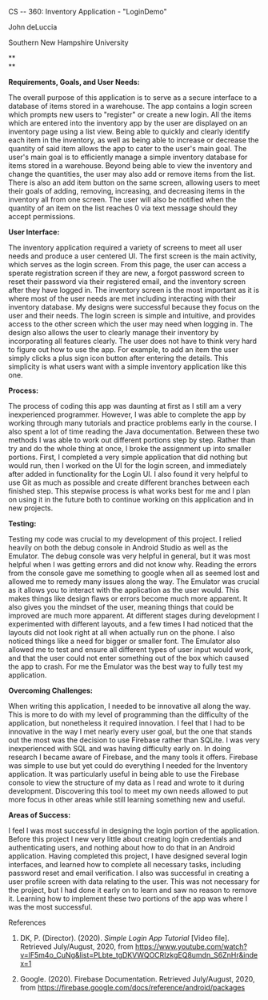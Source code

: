 CS -- 360: Inventory Application - "LoginDemo"

John deLuccia

Southern New Hampshire University

**\
**

**Requirements, Goals, and User Needs:**

The overall purpose of this application is to serve as a secure
interface to a database of items stored in a warehouse. The app contains
a login screen which prompts new users to "register" or create a new
login. All the items which are entered into the inventory app by the
user are displayed on an inventory page using a list view. Being able to
quickly and clearly identify each item in the inventory, as well as
being able to increase or decrease the quantity of said item allows the
app to cater to the user's main goal. The user's main goal is to
efficiently manage a simple inventory database for items stored in a
warehouse. Beyond being able to view the inventory and change the
quantities, the user may also add or remove items from the list. There
is also an add item button on the same screen, allowing users to meet
their goals of adding, removing, increasing, and decreasing items in the
inventory all from one screen. The user will also be notified when the
quantity of an item on the list reaches 0 via text message should they
accept permissions.

**User Interface:**

The inventory application required a variety of screens to meet all user
needs and produce a user centered UI. The first screen is the main
activity, which serves as the login screen. From this page, the user can
access a sperate registration screen if they are new, a forgot password
screen to reset their password via their registered email, and the
inventory screen after they have logged in. The inventory screen is the
most important as it is where most of the user needs are met including
interacting with their inventory database. My designs were successful
because they focus on the user and their needs. The login screen is
simple and intuitive, and provides access to the other screen which the
user may need when logging in. The design also allows the user to
clearly manage their inventory by incorporating all features clearly.
The user does not have to think very hard to figure out how to use the
app. For example, to add an item the user simply clicks a plus sign icon
button after entering the details. This simplicity is what users want
with a simple inventory application like this one.

**Process:**

The process of coding this app was daunting at first as I still am a
very inexperienced programmer. However, I was able to complete the app
by working through many tutorials and practice problems early in the
course. I also spent a lot of time reading the Java documentation.
Between these two methods I was able to work out different portions step
by step. Rather than try and do the whole thing at once, I broke the
assignment up into smaller portions. First, I completed a very simple
application that did nothing but would run, then I worked on the UI for
the login screen, and immediately after added in functionality for the
Login UI. I also found it very helpful to use Git as much as possible
and create different branches between each finished step. This stepwise
process is what works best for me and I plan on using it in the future
both to continue working on this application and in new projects.

**Testing:**

Testing my code was crucial to my development of this project. I relied
heavily on both the debug console in Android Studio as well as the
Emulator. The debug console was very helpful in general, but it was most
helpful when I was getting errors and did not know why. Reading the
errors from the console gave me something to google when all as seemed
lost and allowed me to remedy many issues along the way. The Emulator
was crucial as it allows you to interact with the application as the
user would. This makes things like design flaws or errors become much
more apparent. It also gives you the mindset of the user, meaning things
that could be improved are much more apparent. At different stages
during development I experimented with different layouts, and a few
times I had noticed that the layouts did not look right at all when
actually run on the phone. I also noticed things like a need for bigger
or smaller font. The Emulator also allowed me to test and ensure all
different types of user input would work, and that the user could not
enter something out of the box which caused the app to crash. For me the
Emulator was the best way to fully test my application.

**Overcoming Challenges:**

When writing this application, I needed to be innovative all along the
way. This is more to do with my level of programming than the difficulty
of the application, but nonetheless it required innovation. I feel that
I had to be innovative in the way I met nearly every user goal, but the
one that stands out the most was the decision to use Firebase rather
than SQLite. I was very inexperienced with SQL and was having difficulty
early on. In doing research I became aware of Firebase, and the many
tools it offers. Firebase was simple to use but yet could do everything
I needed for the Inventory application. It was particularly useful in
being able to use the Firebase console to view the structure of my data
as I read and wrote to it during development. Discovering this tool to
meet my own needs allowed to put more focus in other areas while still
learning something new and useful.

**Areas of Success:**

I feel I was most successful in designing the login portion of the
application. Before this project I new very little about creating login
credentials and authenticating users, and nothing about how to do that
in an Android application. Having completed this project, I have
designed several login interfaces, and learned how to complete all
necessary tasks, including password reset and email verification. I also
was successful in creating a user profile screen with data relating to
the user. This was not necessary for the project, but I had done it
early on to learn and saw no reason to remove it. Learning how to
implement these two portions of the app was where I was the most
successful.

References

1.  DK, P. (Director). (2020). *Simple Login App Tutorial* \[Video
    file\]. Retrieved July/August, 2020, from
    https://www.youtube.com/watch?v=lF5m4o_CuNg&list=PLbte_tgDKVWQOCRIzkgEQ8umdn_S6ZnHr&index=1

2.  Google. (2020). Firebase Documentation. Retrieved July/August, 2020,
    from https://firebase.google.com/docs/reference/android/packages
